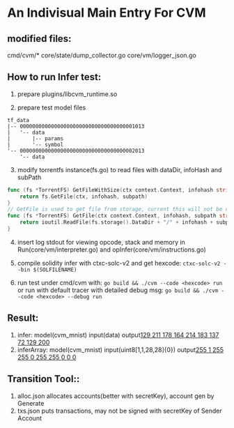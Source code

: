 # An Indivisual Main Entry For CVM

## modified files:
cmd/cvm/*
core/state/dump_collector.go
core/vm/logger_json.go


## How to run Infer test:
1. prepare plugins/libcvm_runtime.so

2. prepare test model files
```
tf_data
|-- 0000000000000000000000000000000000001013
|   '-- data
|       |-- params
|       '-- symbol
'-- 0000000000000000000000000000000000002013
    '-- data
```

3. modify torrentfs instance(fs.go) to read files with dataDir, infoHash and subPath
``` go
func (fs *TorrentFS) GetFileWithSize(ctx context.Context, infohash string, rawSize uint64, subpath string) ([]byte, error) {
    return fs.GetFile(ctx, infohash, subpath)
}
// GetFile is used to get file from storage, current this will not be call after available passed
func (fs *TorrentFS) GetFile(ctx context.Context, infohash, subpath string) ([]byte, error) {
    return ioutil.ReadFile(fs.storage().DataDir + "/" + infohash + subpath)
}
```

4. insert log stdout for viewing opcode, stack and memory in Run(core/vm/interpreter.go) and opInfer(core/vm/instructions.go)

5. compile solidity infer with ctxc-solc-v2 and get hexcode:
`ctxc-solc-v2 --bin $(SOLFILENAME)`

6. run test under cmd/cvm with:
`go build && ./cvm --code <hexcode> run`
or run with default tracer with detailed debug msg:
`go build && ./cvm --code <hexcode> --debug run`


## Result:
1. infer: model(cvm_mnist) input(data) output[129 211 178 164 214 183 137 72 129 200](Complement)
2. inferArray: model(cvm_mnist) input(uint8[1,1,28,28]{0}) output[255 1 255 255 0 255 255 0 0 0](Complement)

## Transition Tool::
1. alloc.json allocates accounts(better with secretKey), account gen by Generate
2. txs.json puts transactions, may not be signed with secretKey of Sender Account


